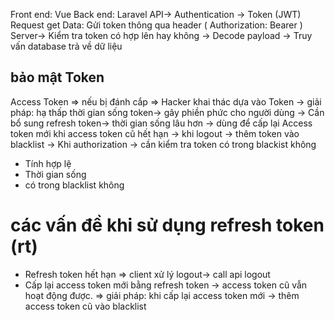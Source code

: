 Front end: Vue
Back end: Laravel
API-> Authentication -> Token (JWT)
Request get Data: Gửi token thông qua header ( Authorization: Bearer <token>)
Server-> Kiểm tra token có hợp lên hay không -> Decode payload -> Truy vấn database trả về dữ liệu

## bảo mật Token

Access Token => nếu bị đánh cắp => Hacker khai thác dựa vào Token
-> giải pháp: hạ thấp thời gian sống token-> gây phiền phức cho người dùng
-> Cần bổ sung refresh token-> thời gian sống lâu hơn -> dùng để cấp lại Access token mới khi access token cũ hết hạn
-> khi logout -> thêm token vào blacklist -> Khi authorization -> cần kiểm tra token có trong blackist không

-   Tính hợp lệ
-   Thời gian sống
-   có trong blacklist không

# các vấn đề khi sử dụng refresh token (rt)

-   Refresh token hết hạn => client xử lý logout-> call api logout
-   Cấp lại access token mới bằng refresh token -> access token cũ vẫn hoạt động được. => giải pháp: khi cấp lại access token mới -> thêm access token cũ vào blacklist
